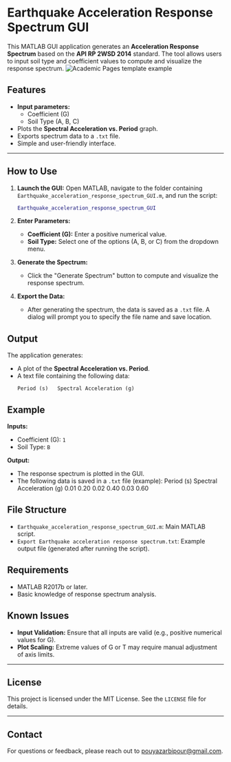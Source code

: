 # Earthquake Acceleration Response Spectrum GUI

This MATLAB GUI application generates an **Acceleration Response Spectrum** based on the **API RP 2WSD 2014** standard. The tool allows users to input soil type and coefficient values to compute and visualize the response spectrum.
![Academic Pages template example](images/Earthquake_acceleration_response_spectrum_GUI.JPG "Academic Pages template example")
## Features

- **Input parameters:**
    - Coefficient (G)
    - Soil Type (A, B, C)
- Plots the **Spectral Acceleration vs. Period** graph.
- Exports spectrum data to a `.txt` file.
- Simple and user-friendly interface.

---

## How to Use

1. **Launch the GUI:**
    Open MATLAB, navigate to the folder containing `Earthquake_acceleration_response_spectrum_GUI.m`, and run the script:
   
    ```matlab
    Earthquake_acceleration_response_spectrum_GUI
    ```
2.  **Enter Parameters:**
    - **Coefficient (G):** Enter a positive numerical value.
    - **Soil Type:** Select one of the options (A, B, or C) from the dropdown menu.
3.  **Generate the Spectrum:**
    - Click the "Generate Spectrum" button to compute and visualize the response spectrum.
4.  **Export the Data:**
    - After generating the spectrum, the data is saved as a `.txt` file. A dialog will prompt you to specify the file name and save location.

## Output

The application generates:

- A plot of the **Spectral Acceleration vs. Period**.
- A text file containing the following data:
    ```
    Period (s)   Spectral Acceleration (g)
    ```

## Example

**Inputs:**

- Coefficient (G): `1`
- Soil Type: `B`

**Output:**

- The response spectrum is plotted in the GUI.
-  The following data is saved in a `.txt` file (example):
Period (s) Spectral Acceleration (g)
0.01 0.20
0.02 0.40
0.03 0.60

## File Structure

- `Earthquake_acceleration_response_spectrum_GUI.m`: Main MATLAB script.
- `Export Earthquake acceleration response spectrum.txt`: Example output file (generated after running the script).

## Requirements

- MATLAB R2017b or later.
- Basic knowledge of response spectrum analysis.

## Known Issues

- **Input Validation:** Ensure that all inputs are valid (e.g., positive numerical values for G).
- **Plot Scaling:** Extreme values of G or T may require manual adjustment of axis limits.

---

## License  
This project is licensed under the MIT License. See the `LICENSE` file for details.  

---

## Contact  
For questions or feedback, please reach out to pouyazarbipour@gmail.com.
